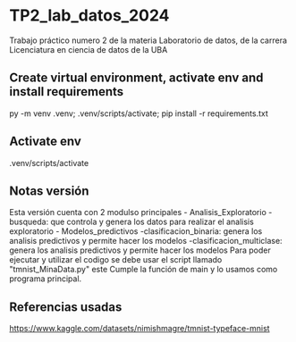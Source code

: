 # TP2_lab_datos_2024
Trabajo práctico numero 2 de la materia Laboratorio de datos, de la carrera Licenciatura en ciencia de datos de la UBA

## Create virtual environment, activate env and install requirements
py -m venv .venv; .venv/scripts/activate; pip install -r requirements.txt

## Activate env
.venv/scripts/activate

## Notas versión
Esta versión cuenta con 2 modulso principales
    - Analisis_Exploratorio
        -busqueda: que controla y genera los datos para realizar el analisis exploratorio
    - Modelos_predictivos
        -clasificacion_binaria: genera los analisis predictivos y permite hacer los modelos
        -clasificacion_multiclase: genera los analisis predictivos y permite hacer los modelos
Para poder ejecutar y utilizar el codigo se debe usar el script llamado "tmnist_MinaData.py" este Cumple la función de main y lo usamos como programa principal.

## Referencias usadas
https://www.kaggle.com/datasets/nimishmagre/tmnist-typeface-mnist